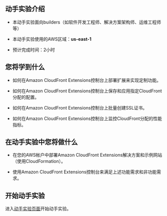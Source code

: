 ## 动手实验介绍


- 本动手实验面向builders（如软件开发工程师、解决方案架构师、运维工程师等）

- 本动手实验使用的AWS区域：**us-east-1**

- 预计完成时间：2小时




## 您将学到什么

- 如何在Amazon CloudFront Extensions控制台上部署扩展来实现定制功能。

- 如何在Amazon CloudFront Extensions控制台上保存和应用指定CloudFront分配的配置。

- 如何在Amazon CloudFront Extensions控制台上批量创建SSL证书。

- 如何在Amazon CloudFront Extensions控制台上监控CloudFront分配的性能指标。



## 在动手实验中您将做什么

- 在您的AWS帐户中部署Amazon CloudFront Extensions解决方案和示例网站（使用CloudFormation）。

- 使用Amazon CloudFront Extensions控制台来满足上述功能需求和非功能需求。



## 开始动手实验



进入[动手实验页面](https://awslabs.github.io/aws-cloudfront-extensions/workshop/)开始动手实验。
